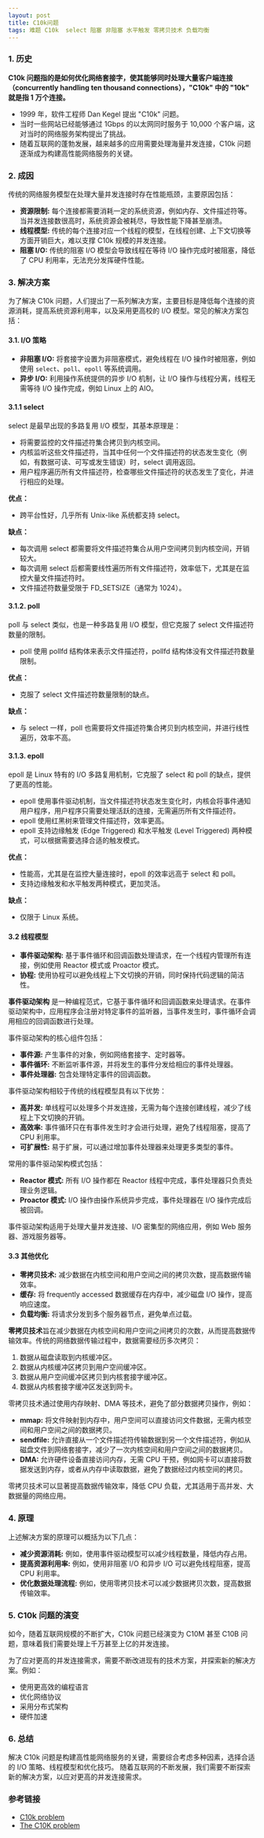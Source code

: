```yaml
---
layout: post
title: C10k问题
tags: 难题 C10k  select 阻塞 非阻塞 水平触发 零拷贝技术 负载均衡 
---
```


### 1. 历史

**C10k 问题指的是如何优化网络套接字，使其能够同时处理大量客户端连接（concurrently handling ten thousand connections），"C10k" 中的 "10k" 就是指 1 万个连接。**

- 1999 年，软件工程师 Dan Kegel 提出 "C10k" 问题。
- 当时一些网站已经能够通过 1Gbps 的以太网同时服务于 10,000 个客户端，这对当时的网络服务架构提出了挑战。
- 随着互联网的蓬勃发展，越来越多的应用需要处理海量并发连接，C10k 问题逐渐成为构建高性能网络服务的关键。

### 2. 成因

传统的网络服务模型在处理大量并发连接时存在性能瓶颈，主要原因包括：

- **资源限制:** 每个连接都需要消耗一定的系统资源，例如内存、文件描述符等。当并发连接数很高时，系统资源会被耗尽，导致性能下降甚至崩溃。
- **线程模型:**  传统的每个连接对应一个线程的模型，在线程创建、上下文切换等方面开销巨大，难以支撑 C10k 规模的并发连接。
- **阻塞 I/O:**  传统的阻塞 I/O 模型会导致线程在等待 I/O 操作完成时被阻塞，降低了 CPU 利用率，无法充分发挥硬件性能。

### 3. 解决方案

为了解决 C10k 问题，人们提出了一系列解决方案，主要目标是降低每个连接的资源消耗，提高系统资源利用率，以及采用更高校的 I/O 模型。常见的解决方案包括：

#### 3.1.  I/O 策略

- **非阻塞 I/O:** 将套接字设置为非阻塞模式，避免线程在 I/O 操作时被阻塞，例如使用 `select`、`poll`、`epoll` 等系统调用。
- **异步 I/O:** 利用操作系统提供的异步 I/O 机制，让 I/O 操作与线程分离，线程无需等待 I/O 操作完成，例如 Linux 上的 AIO。

####  3.1.1 select

select 是最早出现的多路复用 I/O 模型，其基本原理是：

* 将需要监控的文件描述符集合拷贝到内核空间。
* 内核监听这些文件描述符，当其中任何一个文件描述符的状态发生变化（例如，有数据可读、可写或发生错误）时，select 调用返回。
* 用户程序遍历所有文件描述符，检查哪些文件描述符的状态发生了变化，并进行相应的处理。

**优点：**

* 跨平台性好，几乎所有 Unix-like 系统都支持 select。

**缺点：**

* 每次调用 select 都需要将文件描述符集合从用户空间拷贝到内核空间，开销较大。
* 每次调用 select 后都需要线性遍历所有文件描述符，效率低下，尤其是在监控大量文件描述符时。
* 文件描述符数量受限于 FD_SETSIZE（通常为 1024）。

#### 3.1.2. poll

poll 与 select 类似，也是一种多路复用 I/O 模型，但它克服了 select 文件描述符数量的限制。

* poll 使用 pollfd 结构体来表示文件描述符，pollfd 结构体没有文件描述符数量限制。

**优点：**

* 克服了 select 文件描述符数量限制的缺点。

**缺点：**

* 与 select 一样，poll 也需要将文件描述符集合拷贝到内核空间，并进行线性遍历，效率不高。

#### 3.1.3. epoll

epoll 是 Linux 特有的 I/O 多路复用机制，它克服了 select 和 poll 的缺点，提供了更高的性能。

* epoll 使用事件驱动机制，当文件描述符状态发生变化时，内核会将事件通知用户程序，用户程序只需要处理活跃的连接，无需遍历所有文件描述符。
* epoll 使用红黑树来管理文件描述符，效率更高。
* epoll 支持边缘触发 (Edge Triggered) 和水平触发 (Level Triggered) 两种模式，可以根据需要选择合适的触发模式。

**优点：**

* 性能高，尤其是在监控大量连接时，epoll 的效率远高于 select 和 poll。
* 支持边缘触发和水平触发两种模式，更加灵活。

**缺点：**

* 仅限于 Linux 系统。


#### 3.2  线程模型

- **事件驱动架构:** 基于事件循环和回调函数处理请求，在一个线程内管理所有连接，例如使用 Reactor 模式或 Proactor 模式。
- **协程:**  使用协程可以避免线程上下文切换的开销，同时保持代码逻辑的简洁性。

**事件驱动架构** 是一种编程范式，它基于事件循环和回调函数来处理请求。在事件驱动架构中，应用程序会注册对特定事件的监听器，当事件发生时，事件循环会调用相应的回调函数进行处理。

事件驱动架构的核心组件包括：

* **事件源:**  产生事件的对象，例如网络套接字、定时器等。
* **事件循环:**  不断监听事件源，并将发生的事件分发给相应的事件处理器。
* **事件处理器:**  包含处理特定事件的回调函数。

事件驱动架构相较于传统的线程模型具有以下优势：

* **高并发:**  单线程可以处理多个并发连接，无需为每个连接创建线程，减少了线程上下文切换的开销。
* **高效率:**  事件循环只在有事件发生时才会进行处理，避免了线程阻塞，提高了 CPU 利用率。
* **可扩展性:**  易于扩展，可以通过增加事件处理器来处理更多类型的事件。

常用的事件驱动架构模式包括：

* **Reactor 模式:**  所有 I/O 操作都在 Reactor 线程中完成，事件处理器只负责处理业务逻辑。
* **Proactor 模式:**  I/O 操作由操作系统异步完成，事件处理器在 I/O 操作完成后被回调。

事件驱动架构适用于处理大量并发连接、I/O 密集型的网络应用，例如 Web 服务器、游戏服务器等。

#### 3.3 其他优化

- **零拷贝技术:** 减少数据在内核空间和用户空间之间的拷贝次数，提高数据传输效率。
- **缓存:** 将 frequently accessed 数据缓存在内存中，减少磁盘 I/O 操作，提高响应速度。
- **负载均衡:** 将请求分发到多个服务器节点，避免单点过载。

**零拷贝技术**旨在减少数据在内核空间和用户空间之间拷贝的次数，从而提高数据传输效率。传统的网络数据传输过程中，数据需要经历多次拷贝：

1. 数据从磁盘读取到内核缓冲区。
2. 数据从内核缓冲区拷贝到用户空间缓冲区。
3. 数据从用户空间缓冲区拷贝到内核套接字缓冲区。
4. 数据从内核套接字缓冲区发送到网卡。

零拷贝技术通过使用内存映射、DMA 等技术，避免了部分数据拷贝操作，例如：

* **mmap:** 将文件映射到内存中，用户空间可以直接访问文件数据，无需内核空间和用户空间之间的数据拷贝。
* **sendfile:**  允许直接从一个文件描述符传输数据到另一个文件描述符，例如从磁盘文件到网络套接字，减少了一次内核空间和用户空间之间的数据拷贝。
* **DMA:**  允许硬件设备直接访问内存，无需 CPU 干预，例如网卡可以直接将数据发送到内存，或者从内存中读取数据，避免了数据经过内核空间的拷贝。

零拷贝技术可以显著提高数据传输效率，降低 CPU 负载，尤其适用于高并发、大数据量的网络应用。



### 4. 原理

上述解决方案的原理可以概括为以下几点：

- **减少资源消耗:** 例如，使用事件驱动模型可以减少线程数量，降低内存占用。
- **提高资源利用率:** 例如，使用非阻塞 I/O 和异步 I/O 可以避免线程阻塞，提高 CPU 利用率。
- **优化数据处理流程:** 例如，使用零拷贝技术可以减少数据拷贝次数，提高数据传输效率。

### 5. C10k 问题的演变

如今，随着互联网规模的不断扩大，C10k 问题已经演变为 C10M 甚至 C10B 问题，意味着我们需要处理上千万甚至上亿的并发连接。

为了应对更高的并发连接需求，需要不断改进现有的技术方案，并探索新的解决方案。例如：

- 使用更高效的编程语言
- 优化网络协议
- 采用分布式架构
- 硬件加速

### 6. 总结

解决 C10k 问题是构建高性能网络服务的关键，需要综合考虑多种因素，选择合适的 I/O 策略、线程模型和优化技巧。 随着互联网的不断发展，我们需要不断探索新的解决方案，以应对更高的并发连接需求。 

### 参考链接
- [C10k problem](https://en.wikipedia.org/wiki/C10k_problem)
- [The C10K problem](http://www.kegel.com/c10k.html)


